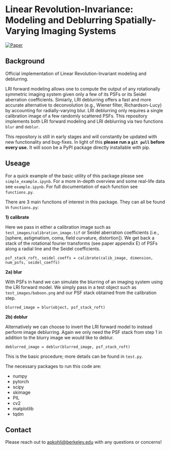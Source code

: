# Linear Revolution-Invariance: Modeling and Deblurring Spatially-Varying Imaging Systems

[![Paper](https://img.shields.io/badge/paper-%09arXiv%3A2003.12673-yellow.svg)](https://arxiv.org/abs/2206.08928)

## Background
Official implementation of Linear Revolution-Invariant modeling and deblurring. 

LRI forward modeling allows one to compute the output of any rotationally symmetric imaging system given only a few of its PSFs or its Seidel aberration coefficients. Simiarly, LRI deblurring offers a fast and more accurate alternative to deconvolution (e.g., Wiener filter, Richardson-Lucy) by accounting for radially-varying blur. LRI deblurring only requires a single calibration image of a few randomly scattered PSFs. This repository implements both LRI forward modeling and LRI deblurring via two functions ```blur``` and ```deblur```.

This repository is still in early stages and will constantly be updated with new functionality and bug-fixes. In light of this **please run a ```git pull``` before every use.** It will soon be a PyPI package directly installable with pip.

## Useage

For a quick example of the basic utility of this package please see ```simple_example.ipynb```. For a more in-depth overview and some real-life data see ```example.ipynb```. For full documentation of each function see ```functions.py```.

There are 3 main functions of interest in this package. They can all be found in ```functions.py```:

**1) calibrate**

Here we pass in either a calibration image such as ```test_images/calibration_image.tif``` or Seidel aberration coefficients (i.e., [sphere, astigmatism, coma, field curvature, distortion]). We get back a stack of the rotational fourier transforms (see paper appendix E) of PSFs along a radial line and the Seidel coefficients.
```
psf_stack_roft, seidel_coeffs = calibrate(calib_image, dimension, num_psfs, seidel_coeffs)
```
**2a) blur**

With PSFs in hand we can simulate the blurring of an imaging system using the LRI forward model. We simply pass in a test object such as ```test_images/baboon.png``` and our PSF stack obtained from the calibration step.
```
blurred_image = blur(object, psf_stack_roft)
```

**2b) deblur**

Alternatively we can choose to invert the LRI forward model to instead perform image deblurring. Again we only need the PSF stack from step 1 in addition to the blurry image we would like to deblur.
```
deblurred_image = deblur(blurred_image, psf_stack_roft)
```

This is the basic procedure; more details can be found in ```test.py```.


The necessary packages to run this code are:
* numpy
* pytorch
* scipy
* skimage
* PIL
* cv2
* matplotlib
* tqdm


## Contact
Please reach out to apkohli@berkeley.edu with any questions or concerns!

